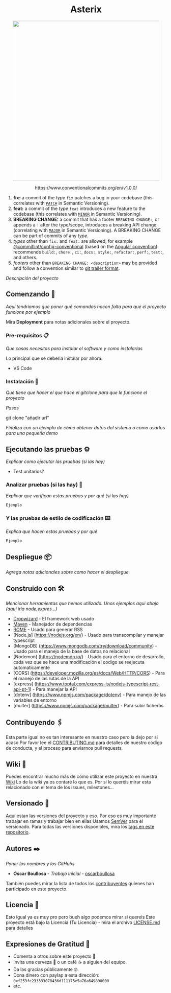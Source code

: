 <h1 align="center"> Asterix </h1>


<p align="center">
  <img width="460" height="500" src="https://www.radartutorial.eu/10.processing/pic/radarview.big.jpg">
</p>

<p align="center">
https://www.conventionalcommits.org/en/v1.0.0/
  </p>
  
<ol>
<li><strong>fix:</strong> a commit of the <em>type</em> <code>fix</code> patches a bug in your codebase (this correlates with <a href="http://semver.org/#summary"><code>PATCH</code></a> in Semantic Versioning).</li>
<li><strong>feat:</strong> a commit of the <em>type</em> <code>feat</code> introduces a new feature to the codebase (this correlates with <a href="http://semver.org/#summary"><code>MINOR</code></a> in Semantic Versioning).</li>
<li><strong>BREAKING CHANGE:</strong> a commit that has a footer <code>BREAKING CHANGE:</code>, or appends a <code>!</code> after the type/scope, introduces a breaking API change (correlating with <a href="http://semver.org/#summary"><code>MAJOR</code></a> in Semantic Versioning).
A BREAKING CHANGE can be part of commits of any <em>type</em>.</li>
<li><em>types</em> other than <code>fix:</code> and <code>feat:</code> are allowed, for example <a href="https://github.com/conventional-changelog/commitlint/tree/master/%40commitlint/config-conventional">@commitlint/config-conventional</a> (based on the <a href="https://github.com/angular/angular/blob/22b96b9/CONTRIBUTING.md#-commit-message-guidelines">Angular convention</a>) recommends <code>build:</code>, <code>chore:</code>,
<code>ci:</code>, <code>docs:</code>, <code>style:</code>, <code>refactor:</code>, <code>perf:</code>, <code>test:</code>, and others.</li>
<li><em>footers</em> other than <code>BREAKING CHANGE: &lt;description&gt;</code> may be provided and follow a convention similar to
<a href="https://git-scm.com/docs/git-interpret-trailers">git trailer format</a>.</li>
</ol>

_Descripción del proyecto_

## Comenzando 🚀

_Aquí tendríamos que poner qué comandas hacen falta para que el proyecto funcione por ejemplo_

Mira **Deployment** para notas adicionales sobre el proyecto.

### Pre-requisitos 📋

_Que cosas necesitas para instalar el software y como instalarlas_

Lo principal que se deberia instalar por ahora:
- VS Code
### Instalación 🔧

_Qué tiene que hacer el que hace el gitclone para que le funcione el proyecto_

_Pasos_

git clone "añadir url"

_Finaliza con un ejemplo de cómo obtener datos del sistema o como usarlos para una pequeña demo_


## Ejecutando las pruebas ⚙️

_Explicar como ejecutar las pruebas (si las hay)_

- Test unitarios?

### Analizar pruebas (si las hay) 🔩

_Explicar que verifican estas pruebas y por qué (si las hay)_

```
Ejemplo
```

### Y las pruebas de estilo de codificación ⌨️

_Explica que hacen estas pruebas y por qué_

```
Ejemplo
```

## Despliegue 📦

_Agrega notas adicionales sobre como hacer el despliegue_

## Construido con 🛠️

_Mencionar herramientas que hemos utilizado. Unos ejemplos aqui abajo (aqui iria node,expres...)_

* [Dropwizard](http://www.dropwizard.io/1.0.2/docs/) - El framework web usado
* [Maven](https://maven.apache.org/) - Manejador de dependencias
* [ROME](https://rometools.github.io/rome/) - Usado para generar RSS
* [Node.js] (https://nodejs.org/en/) - Usado para transcompilar y manejar typescript
* [MongoDB] (https://www.mongodb.com/try/download/community) - Usado para el manejo de la base de datos no relacional
* [Nodemon] (https://nodemon.io/) - Usado para el entorno de desarrollo, cada vez que se hace una modificación el codigo se reejecuta automaticamente
* [CORS] (https://developer.mozilla.org/es/docs/Web/HTTP/CORS) - Para el manejo de las rutas de la API
* [express] (https://www.toptal.com/express-js/nodejs-typescript-rest-api-pt-1) - Para manejar la API
* [dotenv] (https://www.npmjs.com/package/dotenv) - Para manejo de las variables de entorno
* [multer] (https://www.npmjs.com/package/multer) - Para subir ficheros 


## Contribuyendo 🖇️
Esta parte igual no es tan interesante en nuestro caso pero la dejo por si acaso
Por favor lee el [CONTRIBUTING.md](https://gist.github.com/villanuevand/xxxxxx) para detalles de nuestro código de conducta, y el proceso para enviarnos pull requests.

## Wiki 📖

Puedes encontrar mucho más de cómo utilizar este proyecto en nuestra [Wiki](https://github.com/tu/proyecto/wiki)
Lo de la wiki ya os contaré lo que es. Por si lo queréis mirar esta relacionado con el tema de los issues, milestones...

## Versionado 📌
Aquí estan las versiones del proyecto y eso. Por eso es muy importante trabajar en ramas y trabajar bien en ellas
Usamos [SemVer](http://semver.org/) para el versionado. Para todas las versiones disponibles, mira los [tags en este repositorio](https://github.com/tu/proyecto/tags).

## Autores ✒️

_Poner los nombres y los GitHubs_

* **Óscar Boullosa** - *Trabajo Inicial* - [oscarboullosa](https://github.com/oscarboullosa)

También puedes mirar la lista de todos los [contribuyentes](https://github.com/your/project/contributors) quíenes han participado en este proyecto. 

## Licencia 📄
Esto igual ya es muy pro pero bueh algo podemos mirar si quereis
Este proyecto está bajo la Licencia (Tu Licencia) - mira el archivo [LICENSE.md](LICENSE.md) para detalles

## Expresiones de Gratitud 🎁

* Comenta a otros sobre este proyecto 📢
* Invita una cerveza 🍺 o un café ☕ a alguien del equipo. 
* Da las gracias públicamente 🤓.
* Dona dinero con paylap a esta dirección: `0xf253fc233333078436d111175e5a76a649890000`
* etc.
